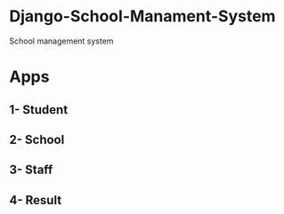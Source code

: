 # Django-School-Manament-System
School management system
# Apps
## 1- Student
## 2- School
## 3- Staff
## 4- Result
